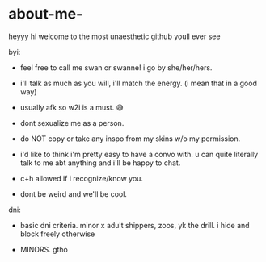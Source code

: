 # about-me-

heyyy hi welcome to the most unaesthetic github youll ever see 

byi:

- feel free to call me swan or swanne! i go by she/her/hers. 

- i'll talk as much as you will, i'll match the energy. (i mean that in a good way)

- usually afk so w2i is a must. 😅

- dont sexualize me as a person. 

- do NOT copy or take any inspo from my skins w/o my permission.

- i'd like to think i'm pretty easy to have a convo with. u can quite literally talk to me abt anything and i'll be happy to chat.

- c+h allowed if i recognize/know you.

- dont be weird and we'll be cool. 

dni:
  
- basic dni criteria. minor x adult shippers, zoos, yk the drill. i hide and block freely otherwise
 
- MINORS. gtho 
